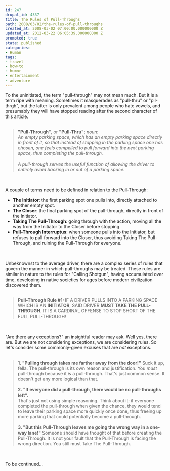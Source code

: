 ```yaml
---
id: 247
drupal_id: 4337
title: The Rules of Pull-Throughs
path: 2008/03/02/the-rules-of-pull-throughs
created_at: 2008-03-02 07:00:00.000000000 Z
updated_at: 2012-03-22 06:05:39.000000000 Z
promoted: true
state: published
categories:
- Human
tags:
- travel
- how+to
- humor
- entertainment
- adventure
---
```

To the uninitiated, the term "pull-through" may not mean much. But it is a term ripe with meaning. Sometimes it masquerades as "pull-thru" or "pll-thrgh", but the latter is only prevalent among people who hate vowels, and presumably they will have stopped reading after the second character of this article.<br /><br /><blockquote><strong>"Pull-Through"</strong>, or <strong>"Pull-Thru"</strong>; <em>noun</em>:<em><br />An empty parking space, which has an empty parking space directly in front of it, so that instead of stopping in the parking space one has chosen, one feels compelled to pull forward into the next parking space, thus completing the pull-through.</em><br /><br /><em>A pull-through serves the useful function of allowing the driver to entirely avoid backing in or out of a parking space.</em></blockquote><br /><br />A couple of terms need to be defined in relation to the Pull-Through:<br /><ul><li><strong>The Initiator</strong>: the first parking spot one pulls into, directly attached to another empty spot.</li><li><strong>The Closer</strong>: the final parking spot of the pull-through, directly in front of the Initiator.</li><li><strong>Taking The Pull-Through</strong>: going through with the action, moving all the way from the Initiator to the Closer before stopping.</li><li><strong>Pull-Through Interruptus</strong>: when someone pulls into the Initiator, but refuses to pull forward into the Closer, thus avoiding Taking The Pull-Through, and ruining the Pull-Through for everyone.</li></ul><br /><br />Unbeknownst to the average driver, there are a complex series of rules that govern the manner in which pull-throughs may be treated. These rules are similar in nature to the rules for "Calling Shotgun", having accumulated over time, developing in native societies for ages before modern civilization discovered them.<br /><br /><blockquote><strong>Pull-Through Rule #1: </strong>IF A DRIVER PULLS INTO A PARKING SPACE WHICH IS AN <strong>INITIATOR</strong>, SAID DRIVER <strong>MUST</strong> <strong>TAKE THE PULL-THROUGH</strong>. IT IS A CARDINAL OFFENSE TO STOP SHORT OF THE FULL PULL-THROUGH!</blockquote><br /><br />"Are there any exceptions?" an insightful reader may ask. Well yes, there are. But we are not considering exceptions, we are considering rules. So let's consider some commonly-given excuses that are <em>not</em> exceptions.<br /><br /><blockquote><strong>1. "Pulling through takes me farther away from the door!"</strong> Suck it up, fella. The pull-through is its own reason and justification. You <em>must</em> pull-through because it <em>is</em> a pull-through. That's just common sense. It doesn't get any more logical than that.<br /><br /><strong>2. "If everyone did a pull-through, there would be no pull-throughs left".</strong><br />That's just not using simple reasoning. Think about it: if everyone completed the pull-through when given the chance, they would tend to leave their parking space more quickly once done, thus freeing up more parking that could potentially become a pull-through.<br /><br /><strong>3. "But this Pull-Through leaves me going the wrong way in a one-way lane!"</strong> Someone should have thought of that before creating the Pull-Through. It is not your fault that the Pull-Through is facing the wrong direction. You still must Take The Pull-Through.</blockquote><br /><br />To be continued...
